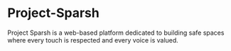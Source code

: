 # Project-Sparsh
Project Sparsh is a web-based platform dedicated to building safe spaces where every touch is respected and every voice is valued.
